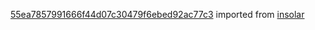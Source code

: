 [55ea7857991666f44d07c30479f6ebed92ac77c3](https://github.com/insolar/insolar/commit/55ea7857991666f44d07c30479f6ebed92ac77c3) imported from [insolar](https://github.com/insolar/insolar)
